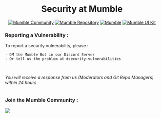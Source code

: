 <h1 align="center">
    Security at Mumble
</h1>

<div align="center">

<a href="https://discord.gg/9Du4KUY3dE">![Mumble Community](https://img.shields.io/discord/825371211399692308?label=Mumble%20Community&style=for-the-badge&logo=Discord)</a>
<a href="https://github.com/divanov11/Mumble">![Mumble Repository](https://img.shields.io/badge/Mumble-Repository-orange?style=for-the-badge)</a>
<a href="https://mumble.dev">![Mumble](https://img.shields.io/badge/Mumble-Live%20Demo-9cf?style=for-the-badge)</a>
<a href="http://mumble-lp.s3-website-us-west-2.amazonaws.com/">![Mumble UI Kit](https://img.shields.io/badge/Mumble-UI%20Kit-yellow?style=for-the-badge)</a>

</div>


### Reporting a Vulnerability :

To report a security vulnerability, please :
<br/>

    - DM the Mumble Bot in our Discord Server 
    - Or tell us the problem at #security-vulnerabilities 
    
<br />

*You will receive a response from us *(Moderators and Git Repo Managers)* within 24 hours*

#

### Join the Mumble Community :

<a href="https://discord.gg/9Du4KUY3dE"><img align="center" src="https://img.shields.io/discord/825371211399692308?label=Mumble%20Community&style=for-the-badge&logo=Discord"></a>

